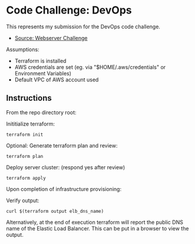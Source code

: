 # Code Challenge: DevOps

This represents my submission for the DevOps code challenge.
* [Source: Webserver Challenge](https://github.com/ByteCubed/code-challenges/blob/master/devops/README.md)

Assumptions:
- Terraform is installed
- AWS credentials are set (eg. via "$HOME/.aws/credentials" or Environment Variables)
- Default VPC of AWS account used

## Instructions

From the repo directory root:

Inititialize terraform:
```
terraform init
```

Optional: Generate terraform plan and review:
```
terraform plan
```

Deploy server cluster: (respond yes after review)
```
terraform apply
```

Upon completion of infrastructure provisioning:

Verify output:
```
curl $(terraform output elb_dns_name)
```

Alternatively, at the end of execution terraform will report the public DNS name of the Elastic Load Balancer.  This can be put in a browser to view the output.
